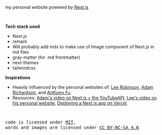 my personal website powered by [Next.js](https://nextjs.org/)

<br>

**Tech stack used**
- Next.js
- remark
- Will probably add mdx to make use of Image component of Next.js in md files
- gray-matter (for .md frontmatter) 
- next-themes
- tailwindcss

**Inspirations**
- Heavily influenced by the personal websites of: [Lee Robinson](https://github.com/leerob), [Adam Richardson](https://github.com/adamrichardson14), and [Anthony Fu](https://github.com/antfu).
- Resources: [Adam's video on Next.js + the YouTubeAPI](https://www.youtube.com/watch?v=cyXQFjD_RAE), [Lee's video on his personal website](https://www.youtube.com/watch?v=xXQsF0q8KUg), [Deploying a Next.js app on Vercel](https://www.youtube.com/watch?v=ben3vRAqvKE).
<br>

<samp>code is licensed under <a href='./LICENSE'>MIT</a>,<br> words and images are licensed under <a href='https://creativecommons.org/licenses/by-nc-sa/4.0/'>CC BY-NC-SA 4.0</a></samp>.
